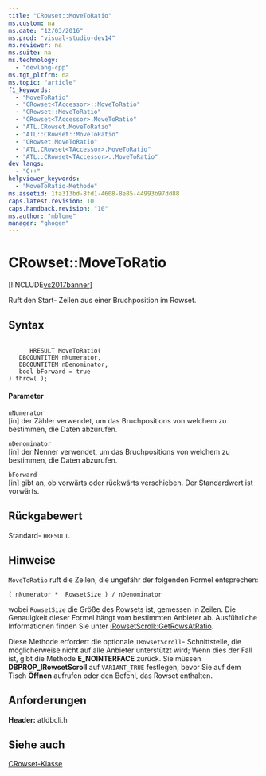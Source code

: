 ```yaml
---
title: "CRowset::MoveToRatio"
ms.custom: na
ms.date: "12/03/2016"
ms.prod: "visual-studio-dev14"
ms.reviewer: na
ms.suite: na
ms.technology: 
  - "devlang-cpp"
ms.tgt_pltfrm: na
ms.topic: "article"
f1_keywords: 
  - "MoveToRatio"
  - "CRowset<TAccessor>::MoveToRatio"
  - "CRowset::MoveToRatio"
  - "CRowset<TAccessor>.MoveToRatio"
  - "ATL.CRowset.MoveToRatio"
  - "ATL::CRowset::MoveToRatio"
  - "CRowset.MoveToRatio"
  - "ATL.CRowset<TAccessor>.MoveToRatio"
  - "ATL::CRowset<TAccessor>::MoveToRatio"
dev_langs: 
  - "C++"
helpviewer_keywords: 
  - "MoveToRatio-Methode"
ms.assetid: 1fa313bd-8fd1-4608-8e85-44993b97dd88
caps.latest.revision: 10
caps.handback.revision: "10"
ms.author: "mblome"
manager: "ghogen"
---
```

# CRowset::MoveToRatio
[!INCLUDE[vs2017banner](../../assembler/inline/includes/vs2017banner.md)]

Ruft den Start\- Zeilen aus einer Bruchposition im Rowset.  
  
## Syntax  
  
```  
  
      HRESULT MoveToRatio(   
   DBCOUNTITEM nNumerator,   
   DBCOUNTITEM nDenominator,   
   bool bForward = true    
) throw( );  
```  
  
#### Parameter  
 `nNumerator`  
 \[in\] der Zähler verwendet, um das Bruchpositions von welchem zu bestimmen, die Daten abzurufen.  
  
 `nDenominator`  
 \[in\] der Nenner verwendet, um das Bruchpositions von welchem zu bestimmen, die Daten abzurufen.  
  
 `bForward`  
 \[in\] gibt an, ob vorwärts oder rückwärts verschieben.  Der Standardwert ist vorwärts.  
  
## Rückgabewert  
 Standard\- `HRESULT`.  
  
## Hinweise  
 `MoveToRatio` ruft die Zeilen, die ungefähr der folgenden Formel entsprechen:  
  
 `( nNumerator *  RowsetSize ) / nDenominator`  
  
 wobei `RowsetSize` die Größe des Rowsets ist, gemessen in Zeilen.  Die Genauigkeit dieser Formel hängt vom bestimmten Anbieter ab.  Ausführliche Informationen finden Sie unter [IRowsetScroll::GetRowsAtRatio](https://msdn.microsoft.com/en-us/library/ms709602.aspx).  
  
 Diese Methode erfordert die optionale `IRowsetScroll`\- Schnittstelle, die möglicherweise nicht auf alle Anbieter unterstützt wird; Wenn dies der Fall ist, gibt die Methode **E\_NOINTERFACE** zurück.  Sie müssen **DBPROP\_IRowsetScroll** auf `VARIANT_TRUE` festlegen, bevor Sie auf dem Tisch **Öffnen** aufrufen oder den Befehl, das Rowset enthalten.  
  
## Anforderungen  
 **Header:** atldbcli.h  
  
## Siehe auch  
 [CRowset\-Klasse](../../data/oledb/crowset-class.md)